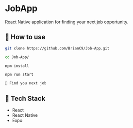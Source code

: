 # JobApp

React Native application for finding your next job opportunity.

## 🚀 How to use

```sh
git clone https://github.com/BrianC9/Job-App.git

cd Job-App/

npm install

npm run start

🚀 Find you next job

```

## 🧰 Tech Stack

* React 
* React Native
* Expo

